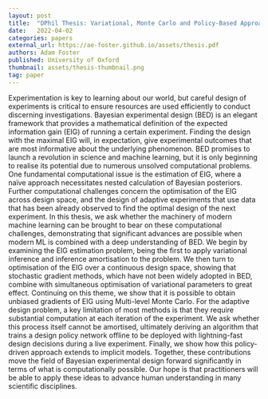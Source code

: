```yaml
---
layout: post
title:  "DPhil Thesis: Variational, Monte Carlo and Policy-Based Approaches to Bayesian Experimental Design"
date:   2022-04-02
categories: papers
external_url: https://ae-foster.github.io/assets/thesis.pdf
authors: Adam Foster
published: University of Oxford
thumbnail: assets/thesis-thumbnail.png
tag: paper
---
```


Experimentation is key to learning about our world, but careful design of experiments is critical to ensure
resources are used efficiently to conduct discerning investigations. Bayesian experimental design (BED)
is an elegant framework that provides a mathematical definition of the expected information gain (EIG)
of running a certain experiment. Finding the design with the maximal EIG will, in expectation, give
experimental outcomes that are most informative about the underlying phenomenon.
BED promises to launch a revolution in science and machine learning, but it is only beginning to realise
its potential due to numerous unsolved computational problems. One fundamental computational issue
is the estimation of EIG, where a naïve approach necessitates nested calculation of Bayesian posteriors.
Further computational challenges concern the optimisation of the EIG across design space, and the design
of adaptive experiments that use data that has been already observed to find the optimal design of the
next experiment.
In this thesis, we ask whether the machinery of modern machine learning can be brought to bear on
these computational challenges, demonstrating that significant advances are possible when modern ML
is combined with a deep understanding of BED. We begin by examining the EIG estimation problem,
being the first to apply variational inference and inference amortisation to the problem. We then turn to
optimisation of the EIG over a continuous design space, showing that stochastic gradient methods, which
have not been widely adopted in BED, combine with simultaneous optimisation of variational parameters
to great effect. Continuing on this theme, we show that it is possible to obtain unbiased gradients of
EIG using Multi-level Monte Carlo. For the adaptive design problem, a key limitation of most methods
is that they require substantial computation at each iteration of the experiment. We ask whether this
process itself cannot be amortised, ultimately deriving an algorithm that trains a design policy network
offline to be deployed with lightning-fast design decisions during a live experiment. Finally, we show how
this policy-driven approach extends to implicit models.
Together, these contributions move the field of Bayesian experimental design forward significantly in
terms of what is computationally possible. Our hope is that practitioners will be able to apply these
ideas to advance human understanding in many scientific disciplines.
<!--more-->
